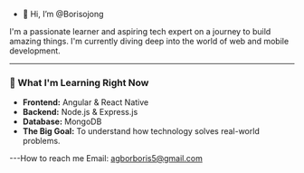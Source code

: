 - 👋 Hi, I’m @Borisojong


I'm a passionate learner and aspiring tech expert on a journey to build amazing things. I'm currently diving deep into the world of web and mobile development.

---

### 🌱 What I'm Learning Right Now

* **Frontend:** Angular & React Native
* **Backend:** Node.js & Express.js
* **Database:** MongoDB
* **The Big Goal:** To understand how technology solves real-world problems.

---How to reach me Email: agborboris5@gmail.com 
